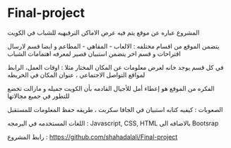 # Final-project
المشروع عباره عن موقع يتم فيه عرض الاماكن الترفيهيه للشباب في الكويت 

يتضمن الموقع من اقسام مختلفه : الالعاب - المقاهي - المطاعم و ايضا قسم لارسال اقتراحات و قسم اخر يتضمن استبيان قصير لمعرفه اهتمامات الشباب

في كل قسم يوجد خانه لعرض معلومات عن المكان المختار مثلا : اوقات العمل، الرابط لمواقع التواصل الاجتماعي ، عنوان المكان في الخريطه 

 الفكره من الموقع هو إعطاء أمل للأجيال القادمه بأن الكويت جميله و مازالت تخضع للتطور في جميع مجالاتها 
 

الصعوبات : كيفيه كتابه استبيان في الجافا سكربت ، طريقه حفظ المعلومات للمستقبل 

 اللغات المستخدمه في البرمجه : Javascript, CSS, HTML بالاضافه الى Bootsrap 

رابط المشروع : https://github.com/shahadalali/Final-project


